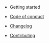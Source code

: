 - Getting started

- [Code of conduct](CODE_OF_CONDUCT.md)
- [Changelog](CHANGELOG.md)
- [Contributing](CONTRIBUTING.md)
